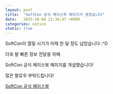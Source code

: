 ```yaml
---
layout: post
title:  "SoftCon 공식 페이스북 페이지가 생겼습니다"
date:   2015-10-08 22:36:47 +0900
categories: notice
static: true
---
```

SoftCon이 열릴 시기가 이제 한 달 정도 남았습니다 :^D

더욱 발 빠른 정보 전달을 위해

SoftCon 공식 페이스북 페이지를 개설했습니다!

많은 팔로우 부탁드립니다!

<a href="https://www.facebook.com/khusoftcon"> SoftCon 공식 페이스북 </a>
